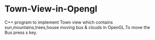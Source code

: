 # Town-View-in-Opengl
C++ program to implement Town view which contains sun,mountains,trees,house moving bus & clouds in OpenGL.To move the Bus press s key.

